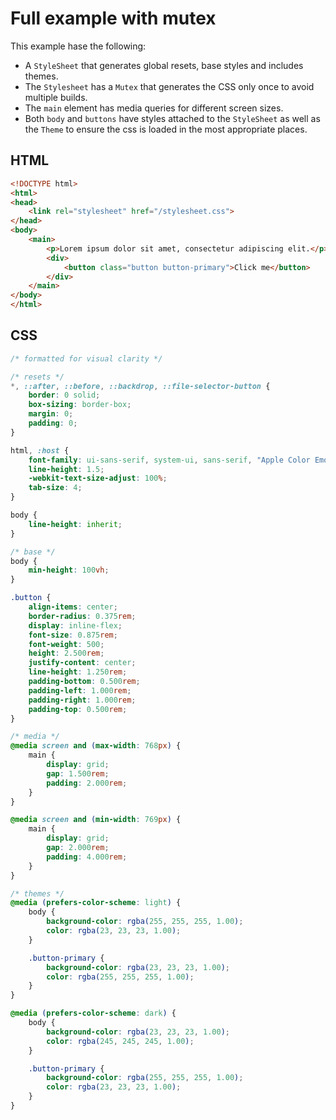 # Full example with mutex

This example hase the following:

* A `StyleSheet` that generates global resets, base styles and includes themes.
* The `Stylesheet` has a `Mutex` that generates the CSS only once to avoid multiple builds.
* The `main` element has media queries for different screen sizes.
* Both `body` and `buttons` have styles attached to the `StyleSheet` as well as the `Theme` to ensure the css is loaded in the most appropriate places.

## HTML

```html
<!DOCTYPE html>
<html>
<head>
    <link rel="stylesheet" href="/stylesheet.css">
</head>
<body>
    <main>
        <p>Lorem ipsum dolor sit amet, consectetur adipiscing elit.</p>
        <div>
            <button class="button button-primary">Click me</button>
        </div>
    </main>
</body>
</html>
```

## CSS

```css
/* formatted for visual clarity */

/* resets */
*, ::after, ::before, ::backdrop, ::file-selector-button {
    border: 0 solid;
    box-sizing: border-box;
    margin: 0;
    padding: 0;
}

html, :host {
    font-family: ui-sans-serif, system-ui, sans-serif, "Apple Color Emoji", "Segoe UI Emoji", "Segoe UI Symbol", "Noto Color Emoji";
    line-height: 1.5;
    -webkit-text-size-adjust: 100%;
    tab-size: 4;
}

body {
    line-height: inherit;
}

/* base */
body {
    min-height: 100vh;
}

.button {
    align-items: center;
    border-radius: 0.375rem;
    display: inline-flex;
    font-size: 0.875rem;
    font-weight: 500;
    height: 2.500rem;
    justify-content: center;
    line-height: 1.250rem;
    padding-bottom: 0.500rem;
    padding-left: 1.000rem;
    padding-right: 1.000rem;
    padding-top: 0.500rem;
}

/* media */
@media screen and (max-width: 768px) {
    main {
        display: grid;
        gap: 1.500rem;
        padding: 2.000rem;
    }
}

@media screen and (min-width: 769px) {
    main {
        display: grid;
        gap: 2.000rem;
        padding: 4.000rem;
    }
}

/* themes */
@media (prefers-color-scheme: light) {
    body {
        background-color: rgba(255, 255, 255, 1.00);
        color: rgba(23, 23, 23, 1.00);
    }

    .button-primary {
        background-color: rgba(23, 23, 23, 1.00);
        color: rgba(255, 255, 255, 1.00);
    }
}

@media (prefers-color-scheme: dark) {
    body {
        background-color: rgba(23, 23, 23, 1.00);
        color: rgba(245, 245, 245, 1.00);
    }

    .button-primary {
        background-color: rgba(255, 255, 255, 1.00);
        color: rgba(23, 23, 23, 1.00);
    }
}

```
